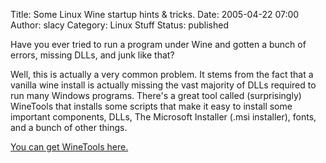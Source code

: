 Title: Some Linux Wine startup hints & tricks.
Date: 2005-04-22 07:00
Author: slacy
Category: Linux Stuff
Status: published

Have you ever tried to run a program under Wine and gotten a bunch of
errors, missing DLLs, and junk like that?

Well, this is actually a very common problem. It stems from the fact
that a vanilla wine install is actually missing the vast majority of
DLLs required to run many Windows programs. There's a great tool called
(surprisingly) WineTools that installs some scripts that make it easy to
install some important components, DLLs, The Microsoft Installer (.msi
installer), fonts, and a bunch of other things.

[You can get WineTools here.](http://franksworld.net/winetools.html)  
  
  

